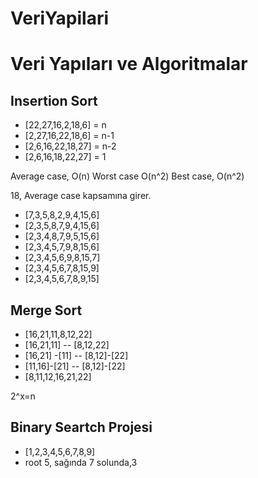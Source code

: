# VeriYapilari

# Veri Yapıları ve Algoritmalar
## Insertion Sort 

* [22,27,16,2,18,6]  = n
* [2,27,16,22,18,6]  = n-1
* [2,6,16,22,18,27]  = n-2
* [2,6,16,18,22,27]  = 1

 Average case, O(n)
 Worst case O(n^2)
 Best case, O(n^2)
 
 18, Average case kapsamına girer.
 
 
 * [7,3,5,8,2,9,4,15,6]
 * [2,3,5,8,7,9,4,15,6]
 * [2,3,4,8,7,9,5,15,6]
 * [2,3,4,5,7,9,8,15,6]
 * [2,3,4,5,6,9,8,15,7]
 * [2,3,4,5,6,7,8,15,9]
 * [2,3,4,5,6,7,8,9,15]
 
 ## Merge Sort 
 * [16,21,11,8,12,22]
 * [16,21,11]  --  [8,12,22]
 * [16,21] -[11]  -- [8,12]-[22]
 * [11,16]-[21]  --  [8,12]-[22]
 * [8,11,12,16,21,22]

2^x=n


## Binary Seartch Projesi

- [1,2,3,4,5,6,7,8,9]
- root 5, sağında 7 solunda,3
